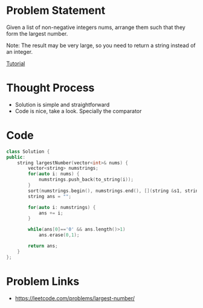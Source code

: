 # Problem Statement
Given a list of non-negative integers nums, arrange them such that they form the largest number.

Note: The result may be very large, so you need to return a string instead of an integer.

[Tutorial](https://www.youtube.com/watch?v=VV_KPrG_PzE&list=PL-Jc9J83PIiHhXKonZxk7gbEWsmSYP5kq&index=39)

# Thought Process
- Solution is simple and straightforward
- Code is nice, take a look. Specially the comparator

# Code
```cpp
class Solution {
public:
    string largestNumber(vector<int>& nums) {
        vector<string> numstrings;
        for(auto i: nums) {
            numstrings.push_back(to_string(i));
        }
        sort(numstrings.begin(), numstrings.end(), [](string &s1, string &s2){ return s1+s2>s2+s1; });
        string ans = "";

        for(auto i: numstrings) {
            ans += i;
        }

        while(ans[0]=='0' && ans.length()>1)
            ans.erase(0,1);

        return ans;
    }
};
```

# Problem Links
- https://leetcode.com/problems/largest-number/